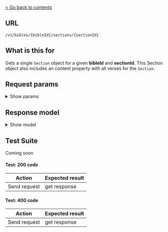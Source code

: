 [< Go back to contents](../README.md)

## URL

`/v1/bibles/{bibleId}/sections/{sectionId}`

## What is this for

Gets a single `Section` object for a given **bibleId** and **sectionId**. This Section
object also includes an content property with all verses for the `Section`.

## Request params

<details><summary>Show params</summary>

```TypeScript
{
  'content-type'?: string; // html, json, text
  'include-notes'?: boolean;
  'include-titles'?: boolean;
  'include-chapter-numbers'?: boolean;
  'include-verse-numbers'?: boolean;
  'include-verse-spans'?: boolean;
  parallels?: string; // bibleIds, comma delimited
}
```

</details>

## Response model

<details><summary>Show model</summary>

```TypeScript
{
  data: {
    id: string;
    bibleId: string;
    bookId: string;
    chapterId: string;
    title: string;
    content: string;
    verseCount: number;
    firstVerseId: string;
    lastVerseId: string;
    firstVerseOrgId: string;
    lastVerseOrgId: string;
    copyright: string;
    next?: {
      id: string;
      title: string;
    };
    previous?: {
      id: string;
      title: string;
    };
    parallels?: [
      {
        id: string;
        bibleId: string;
        bookId: string;
        chapterId: string;
        content: string;
        verseCount: number;
        copyright: string;
      },
    ];
  };
  meta: {
    fums: string;
    fumsId: string;
    fumsJsInclude: string;
    fumsJs: string;
    fumsNoScript: string;
  };
}
```

</details>

## Test Suite

Coming soon

#### Test: 200 code

| Action       | Expected result |
| ------------ | --------------- |
| Send request | get response    |

#### Test: 400 code

| Action       | Expected result |
| ------------ | --------------- |
| Send request | get response    |
